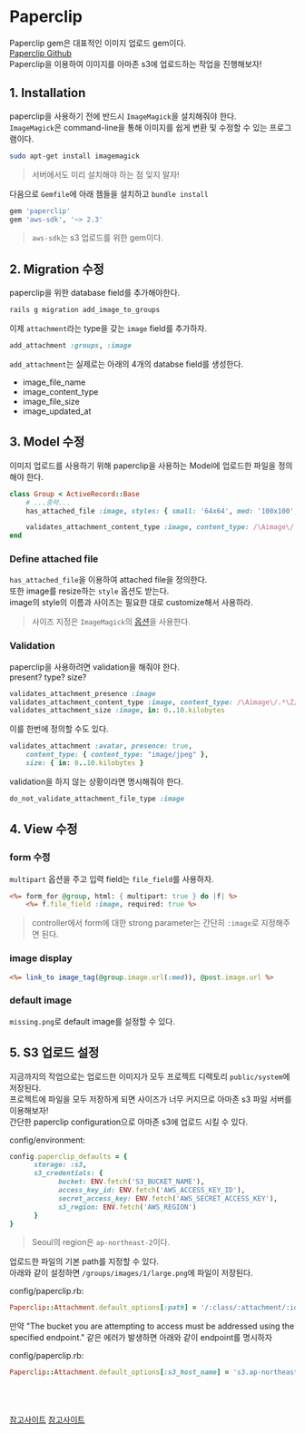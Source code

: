 # Paperclip

Paperclip gem은 대표적인 이미지 업로드 gem이다.<br>
[Paperclip Github](https://github.com/thoughtbot/paperclip)<br>
Paperclip을 이용하여 이미지를 아마존 s3에 업로드하는 작업을 진행해보자!

## 1. Installation
paperclip을 사용하기 전에 반드시 `ImageMagick`을 설치해줘야 한다.<br>
`ImageMagick`은 command-line을 통해 이미지를 쉽게 변환 및 수정할 수 있는 프로그램이다.
```bash
sudo apt-get install imagemagick
```

> 서버에서도 미리 설치해야 하는 점 잊지 말자!

다음으로 `Gemfile`에 아래 젬들을 설치하고 `bundle install`
```ruby
gem 'paperclip'
gem 'aws-sdk', '~> 2.3'
```

> `aws-sdk`는 s3 업로드를 위한 gem이다.

## 2. Migration 수정
paperclip을 위한 database field를 추가해야한다.
```bash
rails g migration add_image_to_groups
```

이제 `attachment`라는 type을 갖는 `image` field를 추가하자.
```ruby
add_attachment :groups, :image
```

`add_attachment`는 실제로는 아래의 4개의 databse field를 생성한다.

* image_file_name
* image_content_type
* image_file_size
* image_updated_at

## 3. Model 수정
이미지 업로드를 사용하기 위해 paperclip을 사용하는 Model에 업로드한 파일을 정의해야 한다.
```ruby
class Group < ActiveRecord::Base
    # ...중략...
    has_attached_file :image, styles: { small: '64x64', med: '100x100', large: '200x200' }

    validates_attachment_content_type :image, content_type: /\Aimage\/.*\Z/
end
```

### Define attached file
`has_attached_file`을 이용하여 attached file을 정의한다.<br>
또한 image를 resize하는 `style` 옵션도 받는다.<br>
image의 style의 이름과 사이즈는 필요한 대로 customize해서 사용하라.

> 사이즈 지정은 `ImageMagick`의 [옵션](http://www.imagemagick.org/Usage/resize/)을 사용한다.

### Validation
paperclip을 사용하려면 validation을 해줘야 한다.<br>
present? type? size?
```ruby
validates_attachment_presence :image
validates_attachment_content_type :image, content_type: /\Aimage\/.*\Z/
validates_attachment_size :image, in: 0..10.kilobytes
```

이를 한번에 정의할 수도 있다.
```ruby
validates_attachment :avatar, presence: true,
    content_type: { content_type: "image/jpeg" },
    size: { in: 0..10.kilobytes }
```

validation을 하지 않는 상황이라면 명시해줘야 한다.
```ruby
do_not_validate_attachment_file_type :image
```

## 4. View 수정

### form 수정
`multipart` 옵션을 주고 입력 field는 `file_field`를 사용하자.
```rhtml
<%= form_for @group, html: { multipart: true } do |f| %>
    <%= f.file_field :image, required: true %>
```

> controller에서 form에 대한 strong parameter는 간단히 `:image`로 지정해주면 된다.

### image display
```rhtml
<%= link_to image_tag(@group.image.url(:med)), @post.image.url %>
```

### default image
`missing.png`로 default image를 설정할 수 있다.

## 5. S3 업로드 설정
지금까지의 작업으로는 업로드한 이미지가 모두 프로젝트 디렉토리 `public/system`에 저장된다.<br>
프로젝트에 파일을 모두 저장하게 되면 사이즈가 너무 커지므로 아마존 s3 파일 서버를 이용해보자!<br>
간단한 paperclip configuration으로 아마존 s3에 업로드 시킬 수 있다.

config/environment:
```ruby
config.paperclip_defaults = {
      storage: :s3,
      s3_credentials: {
            bucket: ENV.fetch('S3_BUCKET_NAME'),
            access_key_id: ENV.fetch('AWS_ACCESS_KEY_ID'),
            secret_access_key: ENV.fetch('AWS_SECRET_ACCESS_KEY'),
            s3_region: ENV.fetch('AWS_REGION')
      }
}
```

> Seoul의 region은 `ap-northeast-2`이다.

업로드한 파일의 기본 path를 지정할 수 있다.<br>
아래와 같이 설정하면 `/groups/images/1/large.png`에 파일이 저장된다.

config/paperclip.rb:
```ruby
Paperclip::Attachment.default_options[:path] = '/:class/:attachment/:id/:style.:extension'
```

만약 "The bucket you are attempting to access must be addressed using the specified endpoint." 같은 에러가 발생하면 아래와 같이 endpoint를 명시하자

config/paperclip.rb:
```ruby
Paperclip::Attachment.default_options[:s3_host_name] = 's3.ap-northeast-2.amazonaws.com'
```

<br><br><br>
[참고사이트](https://richonrails.com/articles/getting-started-with-paperclip)
[참고사이트](https://devcenter.heroku.com/articles/paperclip-s3#international-users-additional-configuration)